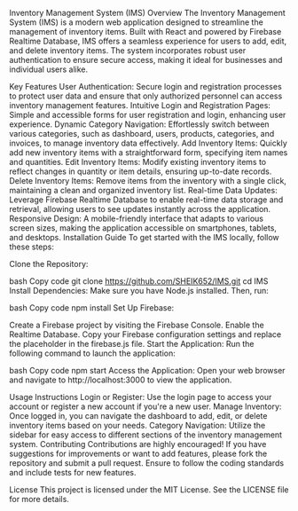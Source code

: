 Inventory Management System (IMS)
Overview
The Inventory Management System (IMS) is a modern web application designed to streamline the management of inventory items. Built with React and powered by Firebase Realtime Database, IMS offers a seamless experience for users to add, edit, and delete inventory items. The system incorporates robust user authentication to ensure secure access, making it ideal for businesses and individual users alike.

Key Features
User Authentication: Secure login and registration processes to protect user data and ensure that only authorized personnel can access inventory management features.
Intuitive Login and Registration Pages: Simple and accessible forms for user registration and login, enhancing user experience.
Dynamic Category Navigation: Effortlessly switch between various categories, such as dashboard, users, products, categories, and invoices, to manage inventory data effectively.
Add Inventory Items: Quickly add new inventory items with a straightforward form, specifying item names and quantities.
Edit Inventory Items: Modify existing inventory items to reflect changes in quantity or item details, ensuring up-to-date records.
Delete Inventory Items: Remove items from the inventory with a single click, maintaining a clean and organized inventory list.
Real-time Data Updates: Leverage Firebase Realtime Database to enable real-time data storage and retrieval, allowing users to see updates instantly across the application.
Responsive Design: A mobile-friendly interface that adapts to various screen sizes, making the application accessible on smartphones, tablets, and desktops.
Installation Guide
To get started with the IMS locally, follow these steps:

Clone the Repository:

bash
Copy code
git clone https://github.com/SHEIK652/IMS.git
cd IMS
Install Dependencies: Make sure you have Node.js installed. Then, run:

bash
Copy code
npm install
Set Up Firebase:

Create a Firebase project by visiting the Firebase Console.
Enable the Realtime Database.
Copy your Firebase configuration settings and replace the placeholder in the firebase.js file.
Start the Application: Run the following command to launch the application:

bash
Copy code
npm start
Access the Application: Open your web browser and navigate to http://localhost:3000 to view the application.

Usage Instructions
Login or Register: Use the login page to access your account or register a new account if you're a new user.
Manage Inventory: Once logged in, you can navigate the dashboard to add, edit, or delete inventory items based on your needs.
Category Navigation: Utilize the sidebar for easy access to different sections of the inventory management system.
Contributing
Contributions are highly encouraged! If you have suggestions for improvements or want to add features, please fork the repository and submit a pull request. Ensure to follow the coding standards and include tests for new features.

License
This project is licensed under the MIT License. See the LICENSE file for more details.
